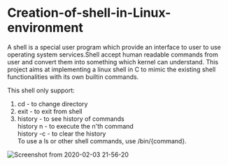 # Creation-of-shell-in-Linux-environment
A shell is a special user program which provide an interface to user to use operating system services.Shell accept human readable commands from user and convert them into something which kernel can understand.  This project aims at implementing a linux shell in C to mimic the existing shell functionalities with its own builtin commands.

This shell only support:                                                                                                       
1. cd - to change directory                                                                                                     
2. exit - to exit from shell                                                                                                   
3. history - to see history of commands                                                                                         
   history n - to execute the n'th command                                                                                     
   history -c - to clear the history                                                                                           
To use a ls or other shell commands, use /bin/{command}. 

![Screenshot from 2020-02-03 21-56-20](https://user-images.githubusercontent.com/37189363/73671086-57e52b80-46d0-11ea-81a3-757d20dd88f1.png)
